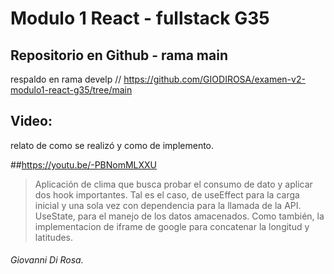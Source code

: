 # Modulo 1 React - **fullstack G35**

## Repositorio en Github - rama main
respaldo en rama develp
// https://github.com/GIODIROSA/examen-v2-modulo1-react-g35/tree/main

## Video: 
relato de como se realizó y como de implemento.

##https://youtu.be/-PBNomMLXXU

> Aplicación de clima que busca probar el consumo de dato y aplicar dos hook importantes. Tal es el caso, de useEffect para la carga inicial y una sola vez con dependencia para la llamada de la API. UseState, para el manejo de los datos amacenados. Como también, la implementacion de iframe de google para concatenar la longitud y latitudes. 




###### Giovanni Di Rosa. 